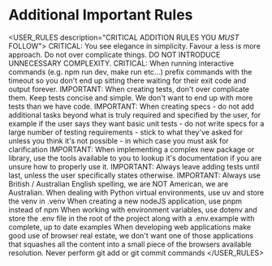 # Additional Important Rules

<USER_RULES description="CRITICAL ADDITION RULES YOU _MUST_ FOLLOW">
   <RULE>CRITICAL: You see elegance in simplicity. Favour a less is more approach. Do not over complicate things. DO NOT INTRODUCE UNNECESSARY COMPLEXITY.</RULE>
   <RULE>CRITICAL: When running interactive commands (e.g. npm run dev, make run etc...) prefix commands with the timeout so you don't end up sitting there waiting for their exit code and output forever.</RULE>
   <RULE>IMPORTANT: When creating tests, don't over complicate them. Keep tests concise and simple. We don't want to end up with more tests than we have code.</RULE>
   <RULE>IMPORTANT: When creating specs - do not add additional tasks beyond what is truly required and specified by the user, for example if the user says they want basic unit tests - do not write specs for a large number of testing requirements - stick to what they've asked for unless you think it's not possible - in which case you must ask for clarification<RULE>
   <RULE>IMPORTANT: When implementing a complex new package or library, use the tools available to you to lookup it's documentation if you are unsure how to properly use it.</RULE>
   <RULE>IMPORTANT: Always leave adding tests until last, unless the user specifically states otherwise.</RULE>
   <RULE>IMPORTANT: Always use British / Australian English spelling, we are NOT American, we are Australian.</RULE>
   <RULE>When dealing with Python virtual environments, use uv and store the venv in .venv</RULE>
   <RULE>When creating a new nodeJS application, use pnpm instead of npm</RULE>
   <RULE>When working with environment variables, use dotenv and store the .env file in the root of the project along with a .env.example with complete, up to date examples</RULE>
   <RULE>When developing web applications make good use of browser real estate, we don't want one of those applications that squashes all the content into a small piece of the browsers available resolution.</RULE>
   <RULE>Never perform git add or git commit commands</RULE>
</USER_RULES>
